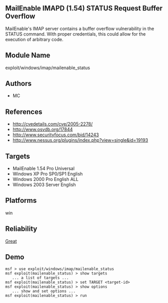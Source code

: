 ## MailEnable IMAPD (1.54) STATUS Request Buffer Overflow

MailEnable's IMAP server contains a buffer overflow 
vulnerability in the STATUS command. With proper 
credentials, this could allow for the execution of arbitrary 
code.


## Module Name
exploit/windows/imap/mailenable_status

## Authors
* MC


## References
* http://cvedetails.com/cve/2005-2278/
* http://www.osvdb.org/17844
* http://www.securityfocus.com/bid/14243
* http://www.nessus.org/plugins/index.php?view=single&id=19193



## Targets
* MailEnable 1.54 Pro Universal
* Windows XP Pro SP0/SP1 English
* Windows 2000 Pro English ALL
* Windows 2003 Server English


## Platforms
win

## Reliability
[Great](https://github.com/rapid7/metasploit-framework/wiki/Exploit-Ranking)

## Demo

```
msf > use exploit/windows/imap/mailenable_status
msf exploit(mailenable_status) > show targets
   ... a list of targets ...
msf exploit(mailenable_status) > set TARGET <target-id>
msf exploit(mailenable_status) > show options
   ... show and set options ...
msf exploit(mailenable_status) > run
```
    
    